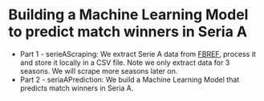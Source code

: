 # Building a Machine Learning Model to predict match winners in Seria A
* Part 1 - serieAScraping: We extract Serie A data from [FBREF](https://fbref.com/en/), process it and store it locally in a CSV file. Note we only extract data for 3 seasons. We will scrape more seasons later on.
* Part 2 - seriaAPrediction: We build a Machine Learning Model that predicts match winners in Seria A.